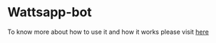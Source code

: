 # Wattsapp-bot

To know more about how to use it and how it works please visit [here](https://aryannath.github.io/tech/wattsapp-bot/)
